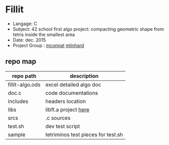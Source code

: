 # Fillit
- Langage: C
- Subject: 42 school first algo project: compacting geometric shape from tetris inside the smallest area
- Date: dec. 2015
- Project Group : <a href="https://github.com/Serealyuzz/" target="_blank" >mconnat</a> <a href="https://github.com/nesthub/" target="_blank" >mlinhard</a>

## repo map
| repo path | description |
| ------------- | ------------- |
| fillit-algo.ods	 | excel detailed algo doc				 |
| doc.c				 | code documentations					 |
| includes			 | headers location						 |
| libs				 | libft.a project <a href="https://github.com/Serealyuzz/libft" target="_blank" >here</a>				 |
| srcs				 | .c sources							 |
| test.sh			 | dev test script						 |
| sample			 | tetriminos test pieces for test.sh	 |
